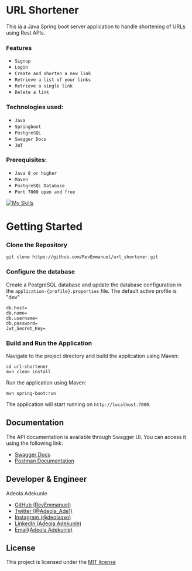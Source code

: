 # URL Shortener
This ia a Java Spring boot server application to handle shortening of URLs using Rest APIs.

### Features
* `Signup`
* `Login`
* `Create and shorten a new link`
* `Retrieve a list of your links`
* `Retrieve a single link`
* `Delete a link`

### Technologies used:
* `Java`
* `Springboot`
* `PostgreSQL`
* `Swagger Docs`
* `JWT`

### Prerequisites:
* `Java 8 or higher`
* `Maven`
* `PostgreSQL Database`
* `Port 7000 open and free`

[![My Skills](https://skillicons.dev/icons?i=java,spring,mysql,postgresql,postman)](https://skillicons.dev)

# Getting Started
### Clone the Repository
```
git clone https://github.com/RevEmmanuel/url_shortener.git 
```

### Configure the database
Create a PostgreSQL database and update the database configuration in the `application-{profile}.properties` file. The default active profile is "dev"
```properties
db.host=
db.name=
db.username=
db.password=
Jwt_Secret_Key=
```

### Build and Run the Application
Navigate to the project directory and build the application using Maven:
```
cd url-shortener
mvn clean install
```
Run the application using Maven:
```
mvn spring-boot:run
```
The application will start running on `http://localhost:7000`.

## Documentation
The API documentation is available through Swagger UI. You can access it using the following link:
* [Swagger Docs](http://localhost:8080/swagger-ui.html)
* [Postman Documentation](https://bit.ly/revemmanuel-urlshortener)

## Developer & Engineer
Adeola Adekunle
* [GitHub (RevEmmanuel)](https://github.com/RevEmmanuel)
* [Twitter (@Adeola_Ade1)](https://twitter.com/Adeola_Ade1)
* [Instagram (@deolaaxo)](https://www.instagram.com/deolaaxo/)
* [LinkedIn (Adeola Adekunle)](https://www.linkedin.com/in/adeola-adekunle-emmanuel/)
* [Email(Adeola Adekunle)](mailto:adeolaae1@gmail.com)

## License
This project is licensed under the [MIT license](https://opensource.org/license/mit/)
